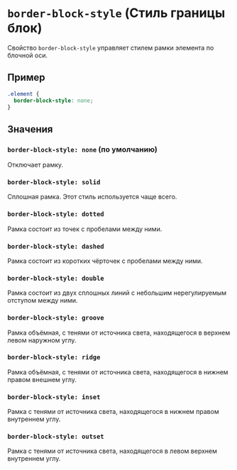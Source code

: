 # `border-block-style` (Стиль границы блок)

Свойство `border-block-style` управляет стилем рамки элемента по блочной оси.

## Пример

```css
.element {
  border-block-style: none;
}
```

## Значения

### `border-block-style: none` (по умолчанию)

Отключает рамку.

### `border-block-style: solid`

Сплошная рамка. Этот стиль используется чаще всего.

### `border-block-style: dotted`

Рамка состоит из точек с пробелами между ними.

### `border-block-style: dashed`

Рамка состоит из коротких чёрточек с пробелами между ними.

### `border-block-style: double`

Рамка состоит из двух сплошных линий с небольшим нерегулируемым отступом между ними.

### `border-block-style: groove`

Рамка объёмная, с тенями от источника света, находящегося в верхнем левом наружном углу.

### `border-block-style: ridge`

Рамка объёмная, с тенями от источника света, находящегося в нижнем правом внешнем углу.

### `border-block-style: inset`

Рамка с тенями от источника света, находящегося в нижнем правом внутреннем углу.

### `border-block-style: outset`

Рамка с тенями от источника света, находящегося в левом верхнем внутреннем углу.
